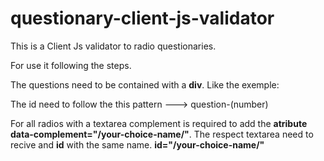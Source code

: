 # questionary-client-js-validator

This is a Client Js validator to radio questionaries.

For use it following the steps.

The questions need to be contained with a <strong>div</strong>. Like the exemple:

<code><div class="o-form-opinion__group--items" id="question-1"></div></code>

The id need to follow the this pattern --->  question-(number)

For all radios with a textarea complement is required to add the <strong>atribute data-complement="/your-choice-name/"</strong>.
The respect textarea need to recive and <strong>id</strong> with the same name. <strong>id="/your-choice-name/"</strong>
